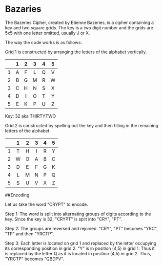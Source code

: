 # Bazaries

The Bazeries Cipher, created by Etienne Bazeries, is a cipher containing a key and two square grids. The key is a two digit number and the grids are 5x5 with one letter omitted, usually J or X.

The way the code works is as follows:

Grid 1 is constructed by arranging the letters of the alphabet vertically.

|   | 1 | 2 | 3 | 4 | 5 |
|:-:|:-:|:-:|:-:|:-:|:-:|
| 1 | A | F | L | Q | V |
| 2 | B | G | M | R | W |
| 3 | C | H | N | S | X |
| 4 | D | I | O | T | Y |
| 5 | E | K | P | U | Z |

Key: 32 aka THIRTYTWO

Grid 2 is constructed by spelling out the key and then filling in the remaining letters of the alphabet.

|   | 1 | 2 | 3 | 4 | 5 |
|:-:|:-:|:-:|:-:|:-:|:-:|
| 1 | T | H | I | R | Y |
| 2 | W | O | A | B | C |
| 3 | D | E | F | G | K |
| 4 | L | M | N | P | Q |
| 5 | S | U | V | X | Z |

##Encoding

Let us take the word "CRYPT" to encode. 

Step 1: The word is split into alternating groups of digits according to the key. Since the key is 32, "CRYPT" is split into "CRY", "PT". 

Step 2: The groups are reversed and rejoined. "CRY", "PT" becomes "YRC", "TP" and then "YRCTP".

Step 3: Each letter is located on grid 1 and replaced by the letter occupying its corresponding position in grid 2. "Y" is in position (4,5) in grid 1. Thus it is replaced by the letter Q as it is located in position (4,5) in grid 2. Thus, "YRCTP" becomes "QBDPV".


